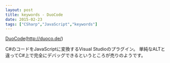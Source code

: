 ```yaml
---
layout: post
title: keywords - DuoCode
date: 2015-02-23
tags: ["CSharp","JavaScript","keywords"]
---
```


[DuoCode](http://duoco.de/)(http://duoco.de/)

C#のコードをJavaScriptに変換するVisual Studioのプラグイン。
単純なALTと違ってC#上で完全にデバッグできるというところが売りのようです。
